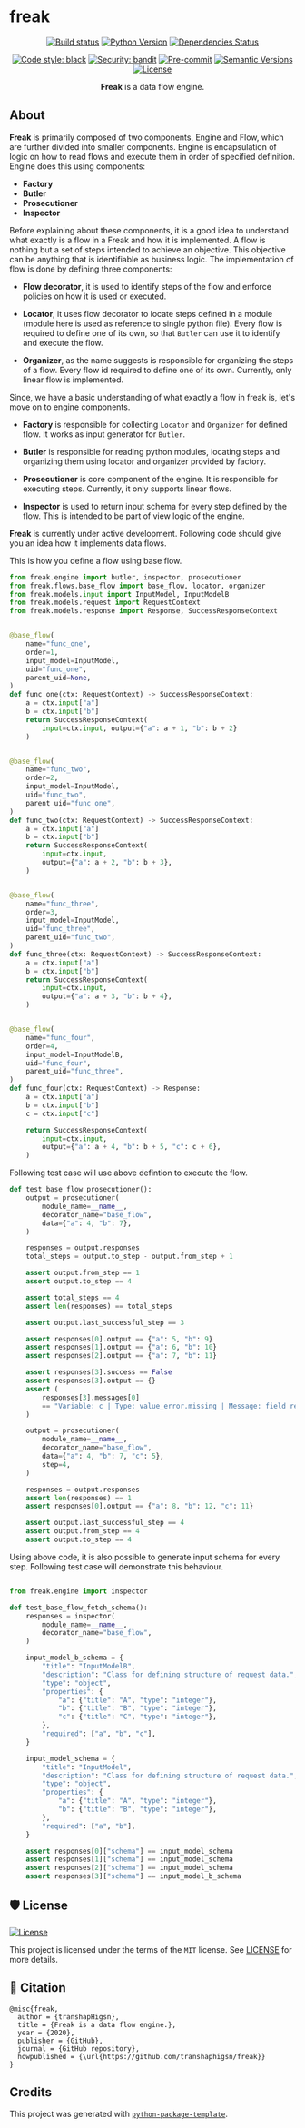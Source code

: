 # freak

<div align="center">

[![Build status](https://github.com/transhaphigsn/freak/workflows/build/badge.svg?branch=master&event=push)](https://github.com/transhaphigsn/freak/actions?query=workflow%3Abuild)
[![Python Version](https://img.shields.io/pypi/pyversions/freak.svg)](https://pypi.org/project/freak/)
[![Dependencies Status](https://img.shields.io/badge/dependencies-up%20to%20date-brightgreen.svg)](https://github.com/transhaphigsn/freak/pulls?utf8=%E2%9C%93&q=is%3Apr%20author%3Aapp%2Fdependabot)

[![Code style: black](https://img.shields.io/badge/code%20style-black-000000.svg)](https://github.com/psf/black)
[![Security: bandit](https://img.shields.io/badge/security-bandit-green.svg)](https://github.com/PyCQA/bandit)
[![Pre-commit](https://img.shields.io/badge/pre--commit-enabled-brightgreen?logo=pre-commit&logoColor=white)](https://github.com/transhaphigsn/freak/blob/master/.pre-commit-config.yaml)
[![Semantic Versions](https://img.shields.io/badge/%F0%9F%9A%80-semantic%20versions-informational.svg)](https://github.com/transhaphigsn/freak/releases)
[![License](https://img.shields.io/github/license/transhaphigsn/freak)](https://github.com/transhaphigsn/freak/blob/master/LICENSE)

**Freak** is a data flow engine.
</div>

## About

**Freak** is primarily composed of two components, Engine and Flow, which are further divided into smaller components. Engine is encapsulation of logic on how to read flows and execute them in order of specified definition. Engine does this using components:

- **Factory**
- **Butler**
- **Prosecutioner**
- **Inspector**

Before explaining about these components, it is a good idea to understand what exactly is a flow in a Freak and how it is implemented. A flow is nothing but a set of steps intended to achieve an objective. This objective can be anything that is identifiable as business logic. The implementation of flow is done by defining three components:

- **Flow decorator**, it is used to identify steps of the flow and enforce policies on how it is used or executed.

- **Locator**, it uses flow decorator to locate steps defined in a module (module here is used as reference to single python file). Every flow is required to define one of its own, so that `Butler` can use it to identify and execute the flow.

- **Organizer**, as the name suggests is responsible for organizing the steps of a flow. Every flow id required to define one of its own. Currently, only linear flow is implemented.

Since, we have a basic understanding of what exactly a flow in freak is, let's move on to engine components.

- **Factory** is responsible for collecting `Locator` and `Organizer` for defined flow. It works as input generator for `Butler`.

- **Butler** is responsible for reading python modules, locating steps and organizing them using locator and organizer provided by factory.

- **Prosecutioner** is core component of the engine. It is responsible for executing steps. Currently, it only supports linear flows.

- **Inspector** is used to return input schema for every step defined by the flow. This is intended to be part of view logic of the engine.

**Freak** is currently under active development. Following code should give you an idea how it implements data flows.

This is how you define a flow using base flow.

```python
from freak.engine import butler, inspector, prosecutioner
from freak.flows.base_flow import base_flow, locator, organizer
from freak.models.input import InputModel, InputModelB
from freak.models.request import RequestContext
from freak.models.response import Response, SuccessResponseContext


@base_flow(
    name="func_one",
    order=1,
    input_model=InputModel,
    uid="func_one",
    parent_uid=None,
)
def func_one(ctx: RequestContext) -> SuccessResponseContext:
    a = ctx.input["a"]
    b = ctx.input["b"]
    return SuccessResponseContext(
        input=ctx.input, output={"a": a + 1, "b": b + 2}
    )


@base_flow(
    name="func_two",
    order=2,
    input_model=InputModel,
    uid="func_two",
    parent_uid="func_one",
)
def func_two(ctx: RequestContext) -> SuccessResponseContext:
    a = ctx.input["a"]
    b = ctx.input["b"]
    return SuccessResponseContext(
        input=ctx.input,
        output={"a": a + 2, "b": b + 3},
    )


@base_flow(
    name="func_three",
    order=3,
    input_model=InputModel,
    uid="func_three",
    parent_uid="func_two",
)
def func_three(ctx: RequestContext) -> SuccessResponseContext:
    a = ctx.input["a"]
    b = ctx.input["b"]
    return SuccessResponseContext(
        input=ctx.input,
        output={"a": a + 3, "b": b + 4},
    )


@base_flow(
    name="func_four",
    order=4,
    input_model=InputModelB,
    uid="func_four",
    parent_uid="func_three",
)
def func_four(ctx: RequestContext) -> Response:
    a = ctx.input["a"]
    b = ctx.input["b"]
    c = ctx.input["c"]

    return SuccessResponseContext(
        input=ctx.input,
        output={"a": a + 4, "b": b + 5, "c": c + 6},
    )
```

Following test case will use above defintion to execute the flow.

```python
def test_base_flow_prosecutioner():
    output = prosecutioner(
        module_name=__name__,
        decorator_name="base_flow",
        data={"a": 4, "b": 7},
    )

    responses = output.responses
    total_steps = output.to_step - output.from_step + 1

    assert output.from_step == 1
    assert output.to_step == 4

    assert total_steps == 4
    assert len(responses) == total_steps

    assert output.last_successful_step == 3

    assert responses[0].output == {"a": 5, "b": 9}
    assert responses[1].output == {"a": 6, "b": 10}
    assert responses[2].output == {"a": 7, "b": 11}

    assert responses[3].success == False
    assert responses[3].output == {}
    assert (
        responses[3].messages[0]
        == "Variable: c | Type: value_error.missing | Message: field required"
    )

    output = prosecutioner(
        module_name=__name__,
        decorator_name="base_flow",
        data={"a": 4, "b": 7, "c": 5},
        step=4,
    )

    responses = output.responses
    assert len(responses) == 1
    assert responses[0].output == {"a": 8, "b": 12, "c": 11}

    assert output.last_successful_step == 4
    assert output.from_step == 4
    assert output.to_step == 4

```

Using above code, it is also possible to generate input schema for every step. Following test case will demonstrate this behaviour.

```python

from freak.engine import inspector

def test_base_flow_fetch_schema():
    responses = inspector(
        module_name=__name__,
        decorator_name="base_flow",
    )

    input_model_b_schema = {
        "title": "InputModelB",
        "description": "Class for defining structure of request data.",
        "type": "object",
        "properties": {
            "a": {"title": "A", "type": "integer"},
            "b": {"title": "B", "type": "integer"},
            "c": {"title": "C", "type": "integer"},
        },
        "required": ["a", "b", "c"],
    }

    input_model_schema = {
        "title": "InputModel",
        "description": "Class for defining structure of request data.",
        "type": "object",
        "properties": {
            "a": {"title": "A", "type": "integer"},
            "b": {"title": "B", "type": "integer"},
        },
        "required": ["a", "b"],
    }

    assert responses[0]["schema"] == input_model_schema
    assert responses[1]["schema"] == input_model_schema
    assert responses[2]["schema"] == input_model_schema
    assert responses[3]["schema"] == input_model_b_schema

```

<!-- ## Very first steps

### Building your package

Building a new version of the application contains steps:

- Bump the version of your package `poetry version <version>`. You can pass the new version explicitly, or a rule such as `major`, `minor`, or `patch`. For more details, refer to the [Semantic Versions](https://semver.org/) standard.
- Make a commit to `GitHub`.
- Create a `GitHub release`.
- And... publish 🙂 `poetry publish --build` -->

<!-- ## What's next

Articles:

- [Open Source Guides](https://opensource.guide/)
- [GitHub Actions Documentation](https://help.github.com/en/actions)
- Maybe you would like to add [gitmoji](https://gitmoji.carloscuesta.me/) to commit names. This is really funny. 😄 -->

<!-- ## Installation

```bash
pip install freak
```

or install with `Poetry`

```bash
poetry add freak
```

Then you can run

```bash
freak --help
```

```bash
freak --name Roman
```

or if installed with `Poetry`:

```bash
poetry run freak --help
```

```bash
poetry run freak --name Roman
``` -->

<!-- ## 📈 Releases

You can see the list of available releases on the [GitHub Releases](https://github.com/transhaphigsn/freak/releases) page.

We follow [Semantic Versions](https://semver.org/) specification.

We use [`Release Drafter`](https://github.com/marketplace/actions/release-drafter). As pull requests are merged, a draft release is kept up-to-date listing the changes, ready to publish when you’re ready. With the categories option, you can categorize pull requests in release notes using labels.

For Pull Request this labels are configured, by default:

|               **Label**               |  **Title in Releases**  |
|:-------------------------------------:|:----------------------:|
| `enhancement`, `feature`              | 🚀 Features             |
| `bug`, `refactoring`, `bugfix`, `fix` | 🔧 Fixes & Refactoring  |
| `build`, `ci`, `testing`              | 📦 Build System & CI/CD |
| `breaking`                            | 💥 Breaking Changes     |
| `documentation`                       | 📝 Documentation        |
| `dependencies`                        | ⬆️ Dependencies updates |

You can update it in [`release-drafter.yml`](https://github.com/transhaphigsn/freak/blob/master/.github/release-drafter.yml).

GitHub creates the `bug`, `enhancement`, and `documentation` labels for you. Dependabot creates the `dependencies` label. Create the remaining labels on the Issues tab of your GitHub repository, when you need them. -->

## 🛡 License

[![License](https://img.shields.io/github/license/transhaphigsn/freak)](https://github.com/transhaphigsn/freak/blob/master/LICENSE)

This project is licensed under the terms of the `MIT` license. See [LICENSE](https://github.com/transhaphigsn/freak/blob/master/LICENSE) for more details.

## 📃 Citation

```
@misc{freak,
  author = {transhapHigsn},
  title = {Freak is a data flow engine.},
  year = {2020},
  publisher = {GitHub},
  journal = {GitHub repository},
  howpublished = {\url{https://github.com/transhaphigsn/freak}}
}
```

## Credits

This project was generated with [`python-package-template`](https://github.com/TezRomacH/python-package-template).
